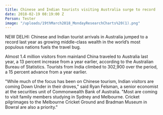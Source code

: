 ```yaml
---
title: Chinese and Indian tourists visiting Australia surge to record
date: 2018-02-19 08:19:00 Z
Person: Tester
image: "/uploads/19thMarch2018_MondayResearchCharts%20(1).png"
---
```


NEW DELHI: Chinese and Indian tourist arrivals in Australia jumped to a record last year as growing middle-class wealth in the world’s most populous nations fuels the travel bug.

Almost 1.4 million visitors from mainland China traveled to Australia last year, a 13 percent increase from a year earlier, according to the Australian Bureau of Statistics. Tourists from India climbed to 302,900 over the period, a 15 percent advance from a year earlier.

"While much of the focus has been on Chinese tourism, Indian visitors are coming Down Under in their droves," said Ryan Felsman, a senior economist at the securities unit of Commonwealth Bank of Australia. "Most are coming to visit family members studying in Sydney and Melbourne. Cricket pilgrimages to the Melbourne Cricket Ground and Bradman Museum in Bowral are also a priority."